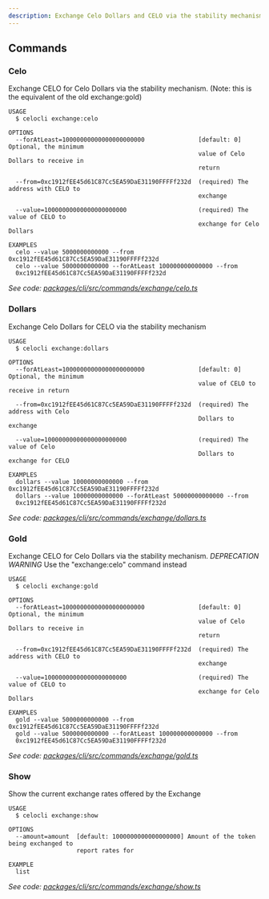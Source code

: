```yaml
---
description: Exchange Celo Dollars and CELO via the stability mechanism
---
```


## Commands

### Celo

Exchange CELO for Celo Dollars via the stability mechanism. (Note: this is the equivalent of the old exchange:gold)

```
USAGE
  $ celocli exchange:celo

OPTIONS
  --forAtLeast=10000000000000000000000               [default: 0] Optional, the minimum
                                                     value of Celo Dollars to receive in
                                                     return

  --from=0xc1912fEE45d61C87Cc5EA59DaE31190FFFFf232d  (required) The address with CELO to
                                                     exchange

  --value=10000000000000000000000                    (required) The value of CELO to
                                                     exchange for Celo Dollars

EXAMPLES
  celo --value 5000000000000 --from 0xc1912fEE45d61C87Cc5EA59DaE31190FFFFf232d
  celo --value 5000000000000 --forAtLeast 100000000000000 --from
  0xc1912fEE45d61C87Cc5EA59DaE31190FFFFf232d
```

_See code: [packages/cli/src/commands/exchange/celo.ts](https://github.com/celo-org/celo-monorepo/tree/master/packages/cli/src/commands/exchange/celo.ts)_

### Dollars

Exchange Celo Dollars for CELO via the stability mechanism

```
USAGE
  $ celocli exchange:dollars

OPTIONS
  --forAtLeast=10000000000000000000000               [default: 0] Optional, the minimum
                                                     value of CELO to receive in return

  --from=0xc1912fEE45d61C87Cc5EA59DaE31190FFFFf232d  (required) The address with Celo
                                                     Dollars to exchange

  --value=10000000000000000000000                    (required) The value of Celo
                                                     Dollars to exchange for CELO

EXAMPLES
  dollars --value 10000000000000 --from 0xc1912fEE45d61C87Cc5EA59DaE31190FFFFf232d
  dollars --value 10000000000000 --forAtLeast 50000000000000 --from
  0xc1912fEE45d61C87Cc5EA59DaE31190FFFFf232d
```

_See code: [packages/cli/src/commands/exchange/dollars.ts](https://github.com/celo-org/celo-monorepo/tree/master/packages/cli/src/commands/exchange/dollars.ts)_

### Gold

Exchange CELO for Celo Dollars via the stability mechanism. _DEPRECATION WARNING_ Use the "exchange:celo" command instead

```
USAGE
  $ celocli exchange:gold

OPTIONS
  --forAtLeast=10000000000000000000000               [default: 0] Optional, the minimum
                                                     value of Celo Dollars to receive in
                                                     return

  --from=0xc1912fEE45d61C87Cc5EA59DaE31190FFFFf232d  (required) The address with CELO to
                                                     exchange

  --value=10000000000000000000000                    (required) The value of CELO to
                                                     exchange for Celo Dollars

EXAMPLES
  gold --value 5000000000000 --from 0xc1912fEE45d61C87Cc5EA59DaE31190FFFFf232d
  gold --value 5000000000000 --forAtLeast 100000000000000 --from
  0xc1912fEE45d61C87Cc5EA59DaE31190FFFFf232d
```

_See code: [packages/cli/src/commands/exchange/gold.ts](https://github.com/celo-org/celo-monorepo/tree/master/packages/cli/src/commands/exchange/gold.ts)_

### Show

Show the current exchange rates offered by the Exchange

```
USAGE
  $ celocli exchange:show

OPTIONS
  --amount=amount  [default: 1000000000000000000] Amount of the token being exchanged to
                   report rates for

EXAMPLE
  list
```

_See code: [packages/cli/src/commands/exchange/show.ts](https://github.com/celo-org/celo-monorepo/tree/master/packages/cli/src/commands/exchange/show.ts)_
